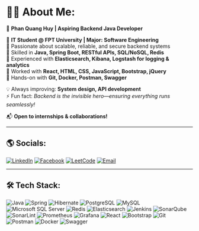 # 🐱‍💻 About Me:
🚀 **Phan Quang Huy | Aspiring Backend Java Developer**  

🔹 **IT Student @ FPT University | Major: Software Engineering**  
🔹 Passionate about scalable, reliable, and secure backend systems  
🔹 Skilled in **Java, Spring Boot, RESTful APIs, SQL/NoSQL, Redis**  
🔹 Experienced with **Elasticsearch, Kibana, Logstash for logging & analytics**  
🔹 Worked with **React, HTML, CSS, JavaScript, Bootstrap, jQuery**  
🔹 Hands-on with **Git, Docker, Postman, Swagger**  

💡 Always improving: **System design, API development**  
⚡ Fun fact: *Backend is the invisible hero—ensuring everything runs seamlessly!*  

📬 **Open to internships & collaborations!**  

---

## 🌎 **Socials:**
[![LinkedIn](https://img.shields.io/badge/LinkedIn-%230077B5.svg?logo=linkedin&logoColor=white)](https://linkedin.com/in/your-profile) 
[![Facebook](https://img.shields.io/badge/Facebook-%231877F2.svg?logo=facebook&logoColor=white)](https://facebook.com/your-profile) 
[![LeetCode](https://img.shields.io/badge/LeetCode-%23FFA116.svg?logo=leetcode&logoColor=white)](https://leetcode.com/your-profile) 
[![Email](https://img.shields.io/badge/Email-%23D14836.svg?logo=gmail&logoColor=white)](mailto:huypqse@gmail.com)

---

## 🛠 **Tech Stack:**
![Java](https://img.shields.io/badge/Java-%23ED8B00.svg?style=for-the-badge&logo=openjdk&logoColor=white)
![Spring](https://img.shields.io/badge/Spring-%236DB33F.svg?style=for-the-badge&logo=spring&logoColor=white)
![Hibernate](https://img.shields.io/badge/Hibernate-%234D4D4D.svg?style=for-the-badge&logo=hibernate&logoColor=white)
![PostgreSQL](https://img.shields.io/badge/PostgreSQL-%23316192.svg?style=for-the-badge&logo=postgresql&logoColor=white)
![MySQL](https://img.shields.io/badge/MySQL-%234479A1.svg?style=for-the-badge&logo=mysql&logoColor=white)
![Microsoft SQL Server](https://img.shields.io/badge/SQL%20Server-%23CC2927.svg?style=for-the-badge&logo=microsoft-sql-server&logoColor=white)
![Redis](https://img.shields.io/badge/Redis-%23DC382D.svg?style=for-the-badge&logo=redis&logoColor=white)
![Elasticsearch](https://img.shields.io/badge/Elasticsearch-%23005571.svg?style=for-the-badge&logo=elasticsearch&logoColor=white)
![Jenkins](https://img.shields.io/badge/Jenkins-%23D24939.svg?style=for-the-badge&logo=jenkins&logoColor=white)
![SonarQube](https://img.shields.io/badge/SonarQube-%23006699.svg?style=for-the-badge&logo=sonarqube&logoColor=white)
![SonarLint](https://img.shields.io/badge/SonarLint-%23006699.svg?style=for-the-badge&logo=sonarlint&logoColor=white)
![Prometheus](https://img.shields.io/badge/Prometheus-%23E6522C.svg?style=for-the-badge&logo=prometheus&logoColor=white)
![Grafana](https://img.shields.io/badge/Grafana-%23F46800.svg?style=for-the-badge&logo=grafana&logoColor=white)
![React](https://img.shields.io/badge/React-%2361DAFB.svg?style=for-the-badge&logo=react&logoColor=white)
![Bootstrap](https://img.shields.io/badge/Bootstrap-%23563D7C.svg?style=for-the-badge&logo=bootstrap&logoColor=white)
![Git](https://img.shields.io/badge/Git-%23F05033.svg?style=for-the-badge&logo=git&logoColor=white)
![Postman](https://img.shields.io/badge/Postman-%23FF6C37.svg?style=for-the-badge&logo=postman&logoColor=white)
![Docker](https://img.shields.io/badge/Docker-%230db7ed.svg?style=for-the-badge&logo=docker&logoColor=white)
![Swagger](https://img.shields.io/badge/Swagger-%2385EA2D.svg?style=for-the-badge&logo=swagger&logoColor=black)

